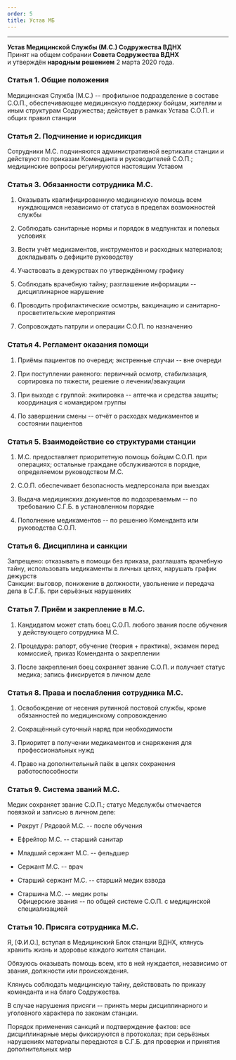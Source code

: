 ```yaml
---
order: 5
title: Устав МБ
---
```


---

**Устав Медицинской Службы (М.С.) Содружества ВДНХ** \
Принят на общем собрании **Совета Содружества ВДНХ** \
и утверждён **народным решением** 2 марта 2020 года.

### Статья 1. Общие положения

Медицинская Служба (М.С.) -- профильное подразделение в составе С.О.П., обеспечивающее медицинскую поддержку бойцам, жителям и иным структурам Содружества; действует в рамках Устава С.О.П. и общих правил станции

### Статья 2. Подчинение и юрисдикция

Сотрудники М.С. подчиняются административной вертикали станции и действуют по приказам Коменданта и руководителей С.О.П.; медицинские вопросы регулируются настоящим Уставом

### Статья 3. Обязанности сотрудника М.С.

1. Оказывать квалифицированную медицинскую помощь всем нуждающимся независимо от статуса в пределах возможностей службы

2. Соблюдать санитарные нормы и порядок в медпунктах и полевых условиях

3. Вести учёт медикаментов, инструментов и расходных материалов; докладывать о дефиците руководству

4. Участвовать в дежурствах по утверждённому графику

5. Соблюдать врачебную тайну; разглашение информации -- дисциплинарное нарушение

6. Проводить профилактические осмотры, вакцинацию и санитарно-просветительские мероприятия

7. Сопровождать патрули и операции С.О.П. по назначению

### Статья 4. Регламент оказания помощи

1. Приёмы пациентов по очереди; экстренные случаи -- вне очереди

2. При поступлении раненого: первичный осмотр, стабилизация, сортировка по тяжести, решение о лечении/эвакуации

3. При выходе с группой: экипировка -- аптечка и средства защиты; координация с командиром группы

4. По завершении смены -- отчёт о расходах медикаментов и состоянии пациентов

### Статья 5. Взаимодействие со структурами станции

1. М.С. предоставляет приоритетную помощь бойцам С.О.П. при операциях; остальные граждане обслуживаются в порядке, определяемом руководством М.С.

2. С.О.П. обеспечивает безопасность медперсонала при выездах

3. Выдача медицинских документов по подозреваемым -- по требованию С.Г.Б. в установленном порядке

4. Пополнение медикаментов -- по решению Коменданта или руководства С.О.П.

### Статья 6. Дисциплина и санкции

Запрещено: отказывать в помощи без приказа, разглашать врачебную тайну, использовать медикаменты в личных целях, нарушать график дежурств\
Санкции: выговор, понижение в должности, увольнение и передача дела в С.Г.Б. при серьёзных нарушениях

### Статья 7. Приём и закрепление в М.С.

1. Кандидатом может стать боец С.О.П. любого звания после обучения у действующего сотрудника М.С.

2. Процедура: рапорт, обучение (теория + практика), экзамен перед комиссией, приказ Коменданта о закреплении

3. После закрепления боец сохраняет звание С.О.П. и получает статус медика; запись фиксируется в личном деле

### Статья 8. Права и послабления сотрудника М.С.

1. Освобождение от несения рутинной постовой службы, кроме обязанностей по медицинскому сопровождению

2. Сокращённый суточный наряд при необходимости

3. Приоритет в получении медикаментов и снаряжения для профессиональных нужд

4. Право на дополнительный паёк в целях сохранения работоспособности

### Статья 9. Система званий М.С.

Медик сохраняет звание С.О.П.; статус Медслужбы отмечается повязкой и записью в личном деле:

-  Рекрут / Рядовой М.С. -- после обучения

-  Ефрейтор М.С. -- старший санитар

-  Младший сержант М.С. -- фельдшер

-  Сержант М.С. -- врач

-  Старший сержант М.С. -- старший медик взвода

-  Старшина М.С. -- медик роты\
   Офицерские звания -- по общей системе С.О.П. с медицинской специализацией

### Статья 10. Присяга сотрудника М.С.

<note type="quote">

Я, \[Ф.И.О.\], вступая в Медицинский Блок станции ВДНХ, клянусь хранить жизнь и здоровье каждого жителя станции.  

Обязуюсь оказывать помощь всем, кто в ней нуждается, независимо от звания, должности или происхождения.  

Клянусь соблюдать медицинскую тайну, действовать по приказу коменданта и на благо Содружества.  

В случае нарушения присяги -- принять меры дисциплинарного и уголовного характера по законам станции.

</note>

<note type="danger">

Порядок применения санкций и подтверждение фактов: все дисциплинарные меры фиксируются в протоколах; при серьёзных нарушениях материалы передаются в С.Г.Б. для проверки и принятия дополнительных мер

</note>